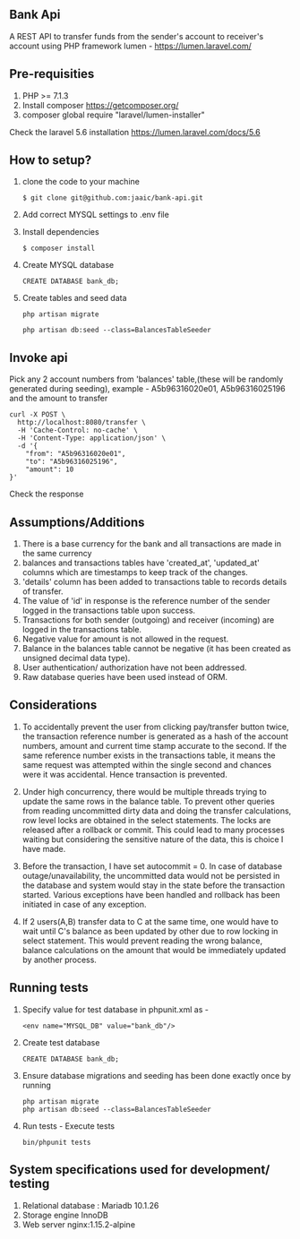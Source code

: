 ## Bank Api

A REST API to transfer funds from the sender's account to receiver's account using PHP framework lumen - https://lumen.laravel.com/

## Pre-requisities
1. PHP >= 7.1.3
2. Install composer https://getcomposer.org/
3. composer global require "laravel/lumen-installer"

Check the laravel 5.6 installation https://lumen.laravel.com/docs/5.6

## How to setup?
1. clone the code to your machine
    ```
    $ git clone git@github.com:jaaic/bank-api.git
    ```
2. Add correct MYSQL settings to .env file

3. Install dependencies
    ```
    $ composer install
    ```

4. Create MYSQL database 
    ```
    CREATE DATABASE bank_db;
    
    ```  

5. Create tables and seed data
    ```
    php artisan migrate
    
    php artisan db:seed --class=BalancesTableSeeder
    
    ``` 

## Invoke api
Pick any 2 account numbers from 'balances' table,(these will be randomly generated during seeding), 
example - A5b96316020e01, A5b96316025196 and the amount to transfer
        

```
curl -X POST \
  http://localhost:8080/transfer \
  -H 'Cache-Control: no-cache' \
  -H 'Content-Type: application/json' \
  -d '{
    "from": "A5b96316020e01",
    "to": "A5b96316025196",
    "amount": 10
}'
```
Check the response

## Assumptions/Additions
1. There is a base currency for the bank and all transactions are made in the same currency
2. balances and transactions tables have 'created_at', 'updated_at' columns which are timestamps to keep track of the changes.
3. 'details' column has been added to transactions table to records details of transfer.
3. The value of 'id' in response is the reference number of the sender logged in the transactions table upon success.
4. Transactions for both sender (outgoing) and receiver (incoming) are logged in the transactions table.
5. Negative value for amount is not allowed in the request.
6. Balance in the balances table cannot be negative (it has been created as unsigned decimal data type).
7. User authentication/ authorization have not been addressed.
8. Raw database queries have been used instead of ORM.

## Considerations
1. To accidentally prevent the user from clicking pay/transfer button twice, the transaction reference number is generated 
   as a hash of the account numbers, amount and current time stamp accurate to the second. If the same reference number exists
   in the transactions table, it means the same request was attempted within the single second and chances were it was
   accidental. Hence transaction is prevented.

2. Under high concurrency, there would be multiple threads trying to update the same rows in the balance table. To prevent 
   other queries from reading uncommitted dirty data and doing the transfer calculations, row level locks are obtained 
   in the select statements. The locks are released after a rollback or commit. This could lead to many processes waiting 
   but considering the sensitive nature of the data, this is choice I have made.
   
3. Before the transaction, I have set autocommit = 0. In case of database outage/unavailability, the uncommitted data would 
   not be persisted in the database and system would stay in the state before the transaction started.
   Various exceptions have been handled and rollback has been initiated in case of any exception.
   
4. If 2 users(A,B) transfer data to C at the same time, one would have to wait until C's balance as been updated by other 
   due to row locking in select statement. This would prevent reading the wrong balance, balance calculations
   on the amount that would be immediately updated by another process.

## Running tests
1. Specify value for test database in phpunit.xml as -
   ```
   <env name="MYSQL_DB" value="bank_db"/>
   ```
2. Create test database 
    ```
    CREATE DATABASE bank_db;
    
    ```  
3. Ensure database migrations and seeding has been done exactly once by running
   ```
   php artisan migrate
   php artisan db:seed --class=BalancesTableSeeder
   ```
3. Run tests -
Execute tests
    ```
    bin/phpunit tests
    ```
## System specifications used for development/ testing
1. Relational database : Mariadb 10.1.26
2. Storage engine InnoDB
3. Web server nginx:1.15.2-alpine


